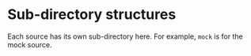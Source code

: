 # Sub-directory structures
Each source has its own sub-directory here. For example, `mock` is for the mock source.
